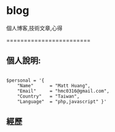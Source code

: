 # blog
個人博客,技術文章,心得

========================

## 個人說明:
<pre><code>
$personal = '{
	"Name" 		= "Matt Huang",
	"Email" 	= "hmc0316@gmail.com",
	"Country" 	= "Taiwan",
	"Language"	= "php,javascript" }'
</code></pre>	


## 經歷
